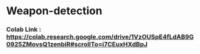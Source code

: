 # Weapon-detection

### Colab Link : https://colab.research.google.com/drive/1VzOUSpE4fLdAB9G0925ZMovsQ1zenbiR#scrollTo=i7CEuxHXdBpJ
